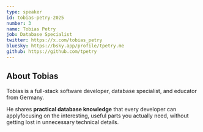 ```yaml
---
type: speaker
id: tobias-petry-2025
number: 3
name: Tobias Petry
job: Database Specialist
twitter: https://x.com/tobias_petry
bluesky: https://bsky.app/profile/tpetry.me
github: https://github.com/tpetry
---
```


## About Tobias

Tobias is a full-stack software developer, database specialist, and educator from Germany. 

He shares **practical database knowledge** that every developer can applyfocusing on the interesting, useful parts you actually need, without getting lost in unnecessary technical details.
